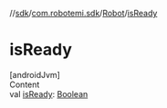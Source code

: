 //[sdk](../../../index.md)/[com.robotemi.sdk](../index.md)/[Robot](index.md)/[isReady](is-ready.md)



# isReady  
[androidJvm]  
Content  
val [isReady](is-ready.md): [Boolean](https://kotlinlang.org/api/latest/jvm/stdlib/kotlin/-boolean/index.html)  



